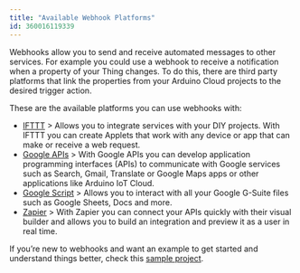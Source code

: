 ```yaml
---
title: "Available Webhook Platforms"
id: 360016119339
---
```


Webhooks allow you to send and receive automated messages to other services. For example you could use a webhook to receive a notification when a property of your Thing changes. To do this, there are third party platforms that link the properties from your Arduino Cloud projects to the desired trigger action.

These are the available platforms you can use webhooks with:

* [IFTTT](https://ifttt.com/maker_webhooks) > Allows you to integrate services with your DIY projects. With IFTTT you can create Applets that work with any device or app that can make or receive a web request.
* [Google APIs](https://developers.google.com/apis-explorer) > With Google APIs you can develop application programming interfaces (APIs) to communicate with Google services such as Search, Gmail, Translate or Google Maps apps or other applications like Arduino IoT Cloud.
* [Google Script](https://script.google.com/home) > Allows you to interact with all your Google G-Suite files such as Google Sheets, Docs and more.
* [Zapier](https://zapier.com/developer/documentation/v2/rest-hooks/) > With Zapier you can connect your APIs quickly with their visual builder and allows you to build an integration and preview it as a user in real time.

If you’re new to webhooks and want an example to get started and understand things better, check this [sample project](https://create.arduino.cc/projecthub/Arduino_Genuino/arduino-iot-cloud-google-sheets-integration-71b6bc).
